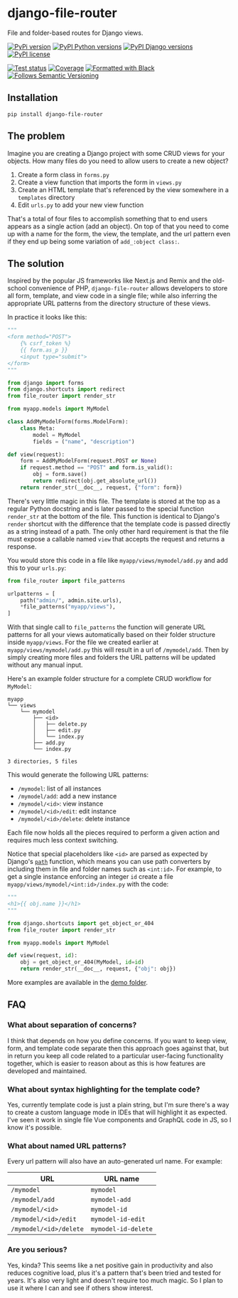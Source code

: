 # django-file-router

File and folder-based routes for Django views.

[![PyPi version](https://badgen.net/pypi/v/django-file-router/)](https://pypi.com/project/django-file-router)
[![PyPI Python versions](https://img.shields.io/pypi/pyversions/django-file-router.svg)](https://pypi.python.org/pypi/django-file-router/)
[![PyPI Django versions](https://img.shields.io/pypi/djversions/django-file-router.svg)](https://pypi.python.org/pypi/django-file-router/)
[![PyPI license](https://img.shields.io/pypi/l/django-file-router.svg)](https://pypi.python.org/pypi/django-file-router/)

[![Test status](https://github.com/jerivas/django-file-router/actions/workflows/test.yml/badge.svg)](https://github.com/jerivas/django-file-router/actions/workflows/test.yml)
[![Coverage](https://codecov.io/gh/jerivas/django-file-router/branch/main/graph/badge.svg?token=CGVTXOKQUW)](https://codecov.io/gh/jerivas/django-file-router)
[![Formatted with Black](https://img.shields.io/badge/code%20style-black-000000.svg)](https://github.com/psf/black)
[![Follows Semantic Versioning](https://img.shields.io/badge/follows-SemVer-green.svg)](https://semver.org)


## Installation

```
pip install django-file-router
```

## The problem

Imagine you are creating a Django project with some CRUD views for your objects. How many files do you need to allow users to create a new object?

1. Create a form class in `forms.py`
2. Create a view function that imports the form in `views.py`
3. Create an HTML template that's referenced by the view somewhere in a `templates` directory
4. Edit `urls.py` to add your new view function

That's a total of four files to accomplish something that to end users appears as a single action (add an object). On top of that you need to come up with a name for the form, the view, the template, and the url pattern even if they end up being some variation of `add_:object class:`.

## The solution

Inspired by the popular JS frameworks like Next.js and Remix and the old-school convenience of PHP, `django-file-router` allows developers to store all form, template, and view code in a single file; while also inferring the appropriate URL patterns from the directory structure of these views.

In practice it looks like this:

```python
"""
<form method="POST">
    {% csrf_token %}
    {{ form.as_p }}
    <input type="submit">
</form>
"""

from django import forms
from django.shortcuts import redirect
from file_router import render_str

from myapp.models import MyModel

class AddMyModelForm(forms.ModelForm):
    class Meta:
        model = MyModel
        fields = ("name", "description")

def view(request):
    form = AddMyModelForm(request.POST or None)
    if request.method == "POST" and form.is_valid():
        obj = form.save()
        return redirect(obj.get_absolute_url())
    return render_str(__doc__, request, {"form": form})
```

There's very little magic in this file. The template is stored at the top as a regular Python docstring and is later passed to the special function `render_str` at the bottom of the file. This function is identical to Django's `render` shortcut with the difference that the template code is passed directly as a string instead of a path. The only other hard requirement is that the file must expose a callable named `view` that accepts the request and returns a response.

You would store this code in a file like `myapp/views/mymodel/add.py` and add this to your `urls.py`:

```python
from file_router import file_patterns

urlpatterns = [
    path("admin/", admin.site.urls),
    *file_patterns("myapp/views"),
]
```

With that single call to `file_patterns` the function will generate URL patterns for all your views automatically based on their folder structure inside `myapp/views`. For the file we created earlier at `myapp/views/mymodel/add.py` this will result in a url of `/mymodel/add`. Then by simply creating more files and folders the URL patterns will be updated without any manual input.

Here's an example folder structure for a complete CRUD workflow for `MyModel`:

```
myapp
└── views
    └── mymodel
        ├── <id>
        │   ├── delete.py
        │   ├── edit.py
        │   └── index.py
        ├── add.py
        └── index.py

3 directories, 5 files
```

This would generate the following URL patterns:

- `/mymodel`: list of all instances
- `/mymodel/add`: add a new instance
- `/mymodel/<id>`: view instance
- `/mymodel/<id>/edit`: edit instance
- `/mymodel/<id>/delete`: delete instance

Each file now holds all the pieces required to perform a given action and requires much less context switching.

Notice that special placeholders like `<id>` are parsed as expected by Django's [`path`](https://docs.djangoproject.com/en/4.0/topics/http/urls/#how-django-processes-a-request) function, which means you can use path converters by including them in file and folder names such as `<int:id>`. For example, to get a single instance enforcing an integer `id` create a file `myapp/views/mymodel/<int:id>/index.py` with the code:

```python
"""
<h1>{{ obj.name }}</h1>
"""

from django.shortcuts import get_object_or_404
from file_router import render_str

from myapp.models import MyModel

def view(request, id):
    obj = get_object_or_404(MyModel, id=id)
    return render_str(__doc__, request, {"obj": obj})
```

More examples are available in the [demo folder](https://github.com/jerivas/django-file-router/tree/main/demo).

## FAQ

### What about separation of concerns?

I think that depends on how you define concerns. If you want to keep view, form, and template code separate then this approach goes against that, but in return you keep all code related to a particular user-facing functionality together, which is easier to reason about as this is how features are developed and maintained.

### What about syntax highlighting for the template code?

Yes, currently template code is just a plain string, but I'm sure there's a way to create a custom language mode in IDEs that will highlight it as expected. I've seen it work in single file Vue components and GraphQL code in JS, so I know it's possible.

### What about named URL patterns?

Every url pattern will also have an auto-generated url name. For example:

| URL                    | URL name            |
|------------------------|---------------------|
| `/mymodel`             | `mymodel`           |
| `/mymodel/add`         | `mymodel-add`       |
| `/mymodel/<id>`        | `mymodel-id`        |
| `/mymodel/<id>/edit`   | `mymodel-id-edit`   |
| `/mymodel/<id>/delete` | `mymodel-id-delete` |

### Are you serious?

Yes, kinda? This seems like a net positive gain in productivity and also reduces cognitive load, plus it's a pattern that's been tried and tested for years. It's also very light and doesn't require too much magic. So I plan to use it where I can and see if others show interest.
